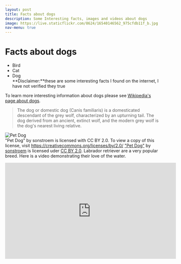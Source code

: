 ```yaml
---
layout: post
title: Facts about dogs
description: Some Interesting facts, images and videos about dogs
image: https://live.staticflickr.com/8624/16540146562_975cfdb11f_b.jpg
nav-menu: true
---
```


# Facts about dogs
* Bird
* Cat
* Dog  
**Disclaimer:**these are some interesting facts I found on the internet, I have not verified they true

To learn more interesting information about dogs please see [Wikipedia's page about dogs](https://en.wikipedia.org/wiki/Dog).

> The dog or domestic dog (Canis familiaris) is a domesticated descendant of the grey wolf, characterized by an upturning tail. The dog derived from an ancient, extinct wolf, and the modern grey wolf is the dog's nearest living relative.

![Pet Dog](https://live.staticflickr.com/8624/16540146562_975cfdb11f_b.jpg)  
"Pet Dog" by sonstroem is licensed with CC BY 2.0. To view a copy of this license, visit https://creativecommons.org/licenses/by/2.0/
["Pet Dog"](https://www.flickr.com/photos/96964826@N05/16540146562) by [sonstroem](https://www.flickr.com/photos/96964826@N05) is licensed uder [CC BY 2.0](https://creativecommons.org/licenses/by/2.0/?ref=ccsearch&atype=rich).
Labrador retriever are a very popular breed. Here is a video demonstrating their love of the water. 
<iframe width="560" height="315" src="https://www.youtube.com/embed/hoCN_0FD9iM" title="YouTube video player" frameborder="0" allow="accelerometer; autoplay; clipboard-write; encrypted-media; gyroscope; picture-in-picture" allowfullscreen></iframe>
